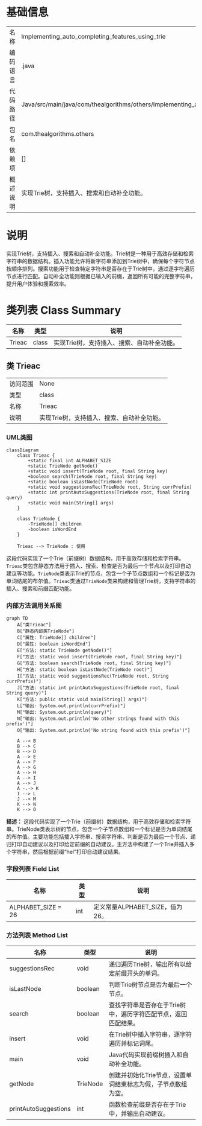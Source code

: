 # 基础信息

|      |      |
|------|------|
| 名称 | Implementing_auto_completing_features_using_trie |
| 编码语言 | .java |
| 代码路径 | Java/src/main/java/com/thealgorithms/others/Implementing_auto_completing_features_using_trie.java |
| 包名 | com.thealgorithms.others |
| 依赖项 | [] |
| 概述说明 | 实现Trie树，支持插入、搜索和自动补全功能。 |

# 说明

实现Trie树，支持插入、搜索和自动补全功能。Trie树是一种用于高效存储和检索字符串的数据结构。插入功能允许将新字符串添加到Trie树中，确保每个字符节点按顺序排列。搜索功能用于检查特定字符串是否存在于Trie树中，通过逐字符遍历节点进行匹配。自动补全功能则根据已输入的前缀，返回所有可能的完整字符串，提升用户体验和搜索效率。

# 类列表 Class Summary

| 名称   | 类型  | 说明 |
|-------|------|-------------|
| Trieac | class | 实现Trie树，支持插入、搜索、自动补全功能。 |



## 类 Trieac

|      |      |
|------|------|
| 访问范围 | None |
| 类型 | class |
| 名称 | Trieac |
| 说明 | 实现Trie树，支持插入、搜索、自动补全功能。 |


### UML类图

```mermaid
classDiagram
    class Trieac {
        +static final int ALPHABET_SIZE
        +static TrieNode getNode()
        +static void insert(TrieNode root, final String key)
        +boolean search(TrieNode root, final String key)
        +static boolean isLastNode(TrieNode root)
        +static void suggestionsRec(TrieNode root, String currPrefix)
        +static int printAutoSuggestions(TrieNode root, final String query)
        +static void main(String[] args)
    }

    class TrieNode {
        -TrieNode[] children
        -boolean isWordEnd
    }

    Trieac --> TrieNode : 使用
```

这段代码实现了一个Trie（前缀树）数据结构，用于高效存储和检索字符串。`Trieac`类包含静态方法用于插入、搜索、检查是否为最后一个节点以及打印自动建议等功能。`TrieNode`类表示Trie的节点，包含一个子节点数组和一个标记是否为单词结尾的布尔值。`Trieac`类通过`TrieNode`类来构建和管理Trie树，支持字符串的插入、搜索和前缀匹配功能。


### 内部方法调用关系图

```mermaid
graph TD
    A["类Trieac"]
    B["静态内部类TrieNode"]
    C["属性: TrieNode[] children"]
    D["属性: boolean isWordEnd"]
    E["方法: static TrieNode getNode()"]
    F["方法: static void insert(TrieNode root, final String key)"]
    G["方法: boolean search(TrieNode root, final String key)"]
    H["方法: static boolean isLastNode(TrieNode root)"]
    I["方法: static void suggestionsRec(TrieNode root, String currPrefix)"]
    J["方法: static int printAutoSuggestions(TrieNode root, final String query)"]
    K["方法: public static void main(String[] args)"]
    L["输出: System.out.println(currPrefix)"]
    M["输出: System.out.println(query)"]
    N["输出: System.out.println('No other strings found with this prefix')"]
    O["输出: System.out.println('No string found with this prefix')"]

    A --> B
    B --> C
    B --> D
    A --> E
    A --> F
    A --> G
    A --> H
    A --> I
    A --> J
    A -.-> K
    I --> L
    J --> M
    K --> N
    K --> O
```

**描述：**
这段代码实现了一个Trie（前缀树）数据结构，用于高效存储和检索字符串。TrieNode类表示树的节点，包含一个子节点数组和一个标记是否为单词结尾的布尔值。主要功能包括插入字符串、搜索字符串、判断是否为最后一个节点、递归打印自动建议以及打印给定前缀的自动建议。主方法中构建了一个Trie并插入多个字符串，然后根据前缀“hel”打印自动建议结果。

### 字段列表 Field List

| 名称  | 类型  | 说明 |
|-------|-------|------|
| ALPHABET_SIZE = 26 | int | 定义常量ALPHABET_SIZE，值为26。 |

### 方法列表 Method List

| 名称  | 类型  | 说明 |
|-------|-------|------|
| suggestionsRec | void | 递归遍历Trie树，输出所有以给定前缀开头的单词。 |
| isLastNode | boolean | 判断Trie树节点是否为最后一个节点。 |
| search | boolean | 查找字符串是否存在于Trie树中，遍历字符匹配节点，返回匹配结果。 |
| insert | void | 在Trie树中插入字符串，逐字符遍历并标记词尾。 |
| main | void | Java代码实现前缀树插入和自动补全功能。 |
| getNode | TrieNode | 创建并初始化Trie节点，设置单词结束标志为假，子节点数组为空。 |
| printAutoSuggestions | int | 函数检查前缀是否存在于Trie中，并输出自动建议。 |




